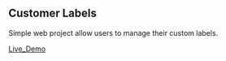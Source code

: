 ## Customer Labels

Simple web project allow users to manage their custom labels. 

[Live_Demo]([https://customer-labels.herokuapp.com/)

